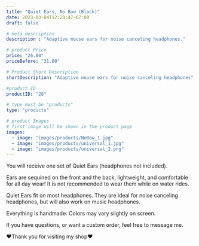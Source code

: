 ```yaml
---
title: "Quiet Ears, No Bow (Black)"
date: 2023-03-04T12:20:47-07:00
draft: false

# meta description
description : "Adaptive mouse ears for noise canceling headphones."

# product Price
price: "26.00"
priceBefore: "31.00"

# Product Short Description
shortDescription: "Adaptive mouse ears for noise canceling headphones"

#product ID
productID: "28"

# type must be "products"
type: "products"

# product Images
# first image will be shown in the product page
images:
  - image: "images/products/NoBow_1.jpg"
  - image: "images/products/universal_1.jpg"
  - image: "images/products/universal_2.png"
---
```


You will receive one set of Quiet Ears (headphones not included).

Ears are sequined on the front and the back, lightweight, and comfortable for all day wear! It is not recommended to wear them while on water rides.

Quiet Ears fit on most headphones. They are ideal for noise canceling headphones, but will also work on music headphones.

Everything is handmade. Colors may vary slightly on screen.

If you have questions, or want a custom order, feel free to message me.

❤Thank you for visiting my shop❤
